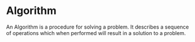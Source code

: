 # Algorithm 
An Algorithm is a procedure for solving a problem. It describes a sequence of operations which when performed will result in a solution to a problem. 
